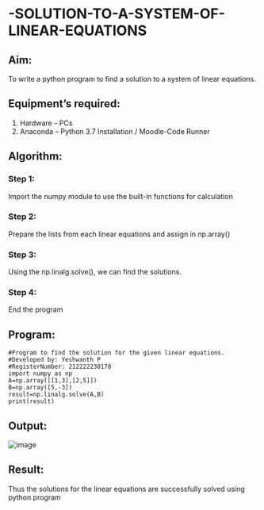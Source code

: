 # -SOLUTION-TO-A-SYSTEM-OF-LINEAR-EQUATIONS
## Aim:
To write a python program to find a solution to a system of linear equations.
## Equipment’s required:
1. 	Hardware – PCs
2. 	Anaconda – Python 3.7 Installation / Moodle-Code Runner
## Algorithm:
### Step 1: 
Import the numpy module to use the built-in functions for calculation
### Step 2: 
Prepare the lists from each linear equations and assign in np.array()
### Step 3: 
Using the np.linalg.solve(), we can find the solutions.
### Step 4: 
End the program
## Program:
```
#Program to find the solution for the given linear equations.
#Developed by: Yeshwanth P
#RegisterNumber: 212222230178
import numpy as np
A=np.array([[1,3],[2,5]])
B=np.array([5,-3])
result=np.linalg.solve(A,B)
print(result)
```
## Output:
![image](https://user-images.githubusercontent.com/119476088/228428034-feb094fd-a694-43e7-85f9-ccc5fb319d62.png)

## Result: 
Thus the solutions for the linear equations are successfully solved using python program

